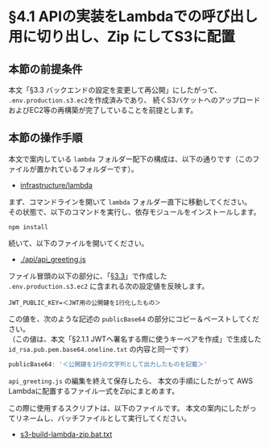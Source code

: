 # §4.1 APIの実装をLambdaでの呼び出し用に切り出し、Zip にしてS3に配置

## 本節の前提条件

本文「§3.3 バックエンドの設定を変更して再公開」にしたがって、
`.env.production.s3.ec2`を作成済みであり、
続くS3バケットへのアップロードおよびEC2等の再構築が完了していることを前提とします。


## 本節の操作手順

本文で案内している `lambda` フォルダー配下の構成は、以下の通りです（このファイルが置かれているフォルダーです）。

 * [infrastructure/lambda](./)

まず、コマンドラインを開いて `lambda` フォルダー直下に移動してください。  
その状態で、以下のコマンドを実行し、依存モジュールをインストールします。

```
npm install
```

続いて、以下のファイルを開いてください。

 * [./api/api_greeting.js](./api/api_greeting.js)

ファイル冒頭の以下の部分に、「[§3.3](../../backend/README.md#33-バックエンドの設定を変更して再公開)」で作成した  
`.env.production.s3.ec2` に含まれる次の設定値を反映します。

```
JWT_PUBLIC_KEY=＜JWT用の公開鍵を1行化したもの＞
```

この値を、次のような記述の `publicBase64` の部分にコピー＆ペーストしてください。  
（この値は、本文「§2.1.1 JWTへ署名する際に使うキーペアを作成」で生成した  
`id_rsa.pub.pem.base64.oneline.txt` の内容と同一です）

```js
publicBase64: '＜公開鍵を1行の文字列として出力したものを記載＞'
```

`api_greeting.js` の編集を終えて保存したら、
本文の手順にしたがって AWS Lambdaに配置するファイル一式をZipにまとめます。

この際に使用するスクリプトは、以下のファイルです。
本文の案内にしたがってリネームし、バッチファイルとして実行してください。

* [s3-build-lambda-zip.bat.txt](./s3-build-lambda-zip.bat.txt)




